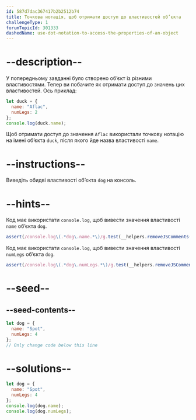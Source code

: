 ```yaml
---
id: 587d7dac367417b2b2512b74
title: Точкова нотація, щоб отримати доступ до властивостей об’єкта
challengeType: 1
forumTopicId: 301333
dashedName: use-dot-notation-to-access-the-properties-of-an-object
---
```


# --description--

У попередньому завданні було створено об’єкт із різними властивостями. Тепер ви побачите як отримати доступ до значень цих властивостей. Ось приклад:

```js
let duck = {
  name: "Aflac",
  numLegs: 2
};
console.log(duck.name);
```

Щоб отримати доступ до значення `Aflac` використали точкову нотацію на імені об’єкта `duck`, після якого йде назва властивості `name`.

# --instructions--

Виведіть обидві властивості об’єкта `dog` на консоль.

# --hints--

Код має використати `console.log`, щоб вивести значення властивості `name` об’єкта `dog`.

```js
assert(/console.log\(.*dog\.name.*\)/g.test(__helpers.removeJSComments(code)));
```

Код має використати `console.log`, щоб вивести значення властивості `numLegs` об’єкта `dog`.

```js
assert(/console.log\(.*dog\.numLegs.*\)/g.test(__helpers.removeJSComments(code)));
```

# --seed--

## --seed-contents--

```js
let dog = {
  name: "Spot",
  numLegs: 4
};
// Only change code below this line
```

# --solutions--

```js
let dog = {
  name: "Spot",
  numLegs: 4
};
console.log(dog.name);
console.log(dog.numLegs);
```
